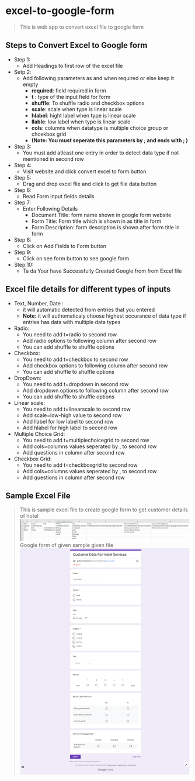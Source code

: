 # excel-to-google-form

> This is web app to convert excel file to google form
## Steps to Convert Excel to Google form

- Step 1:
    - Add Headings to first row of the excel file
- Setp 2:
    - Add following parameters as and when required or else keep it empty
        - **required**: field required in form
        - **t** : type of the input field for form
        - **shuffle**: To shuffle radio and checkbox options
        - **scale**: scale when type is linear scale
        - **hlabel**: hight label when type is linear scale
        - **llable**: low label when type is linear scale 
        - **cols**: columns when datatype is multiple choice group or chcekbox grid
        - **(Note: You must seperate this parameters by ; and ends with ; )**
- Step 3:
    - You must add atleast one entry in order to detect data type if not mentioned in second row
- Step 4:
    - Visit website and click convert excel to form button
- Step 5:
    - Drag and drop excel file and click to get file data button
- Step 6:  
    - Read Form input fields details
- Step 7:
    - Enter Following Details
        - Document Title: form name shown in google form website
        - Form Title: Form title which is shown in as title in form
        - Form Description: form description is shown after form title in form
- Step 8:
    - Click on Add Fields to Form button
- Step 9:
    - Click on see form button to see google form
- Step 10:
    - Ta da Your have Successfully Created Google from from Excel file 

## Excel file details for different types of inputs

- Text, Number, Date :
    - it will automatic detected from entries that you entered
    - **Note:** it will authomaticaly choose highest occurance of data type if entries has data with multiple data types
- Radio:
    - You need to add t=radio to second row
    - Add radio options to following column after second row
    - You can add shuffle to shuffle options
- Checkbox:
    - You need to add t=checkbox to second row
    - Add checkbox options to following column after second row
    - You can add shuffle to shuffle options
- DropDown:
    - You need to add t=dropdown in second row
    - Add dropdown options to following column after second row
    - You can add shuffle to shuffle options
- Linear scale:
    - You need to add t=linearscale to second row
    - Add scale=low-high value to second row
    - Add llabel for low label to second row
    - Add hlabel for high label to second row
- Multiple Choice Grid:
    - You need to add t=multiplechoicegrid to second row
    - Add cols=columns values seperated by , to second row
    - Add questions in column after second row
- Checkbox Grid:
    - You need to add t=checkboxgrid to second row
    - Add cols=columns values seperated by , to second row
    - Add questions in column after second row
  
## Sample Excel File    
> This is sample excel file to create google form to get customer details of hotel
![Sample Excel file to create google form](./src/images/sample-excel-file.png)
> Google form of given sample given file
![Sample Excel file to create google form](./src/images/sample-google-form.png)



